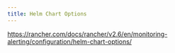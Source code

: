 ```yaml
---
title: Helm Chart Options
---
```


https://rancher.com/docs/rancher/v2.6/en/monitoring-alerting/configuration/helm-chart-options/